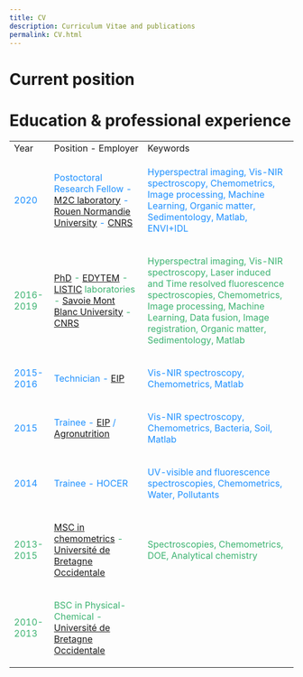 ```yaml
---
title: CV
description: Curriculum Vitae and publications
permalink: CV.html
---
```


# Current position

# Education & professional experience

<table style="width:100%">
  <tr>
    <td>Year</td>
    <td>Position - Employer</td>
    <td>Keywords</td>
  </tr>
  <tr>
    <td><p style="color:DodgerBlue;">2020</p></td>
    <td><p style="color:DodgerBlue;">Postoctoral Research Fellow - <a href="https://www.unicaen.fr/m2c/">M2C laboratory</a> - <a href="https://www.univ-rouen.fr/">Rouen Normandie University</a> - <a href="http://www.cnrs.fr/fr/page-daccueil">CNRS</a></p></td>
    <td><p style="color:DodgerBlue;">Hyperspectral imaging, Vis-NIR spectroscopy, Chemometrics, Image processing, Machine Learning, Organic matter, Sedimentology, Matlab, ENVI+IDL</p></td>
  </tr>
  <tr>
    <td><p style="color:MediumSeaGreen;">2016-2019</p></td>
    <td><p style="color:MediumSeaGreen;"><a href="http://www.theses.fr/s188783">PhD</a> - <a href="http://edytem.cnrs.fr/">EDYTEM</a> - <a href="https://www.listic.univ-smb.fr/">LISTIC</a> laboratories - <a href="https://www.univ-smb.fr/">Savoie Mont Blanc University</a> - <a href="http://www.cnrs.fr/fr/page-daccueil">CNRS</a></p></td>
    <td><p style="color:MediumSeaGreen;">Hyperspectral imaging, Vis-NIR spectroscopy, Laser induced and Time resolved fluorescence spectroscopies, Chemometrics, Image processing, Machine Learning, Data fusion, Image registration, Organic matter, Sedimentology, Matlab</p></td>
  </tr>
  <tr>
    <td><p style="color:DodgerBlue;">2015-2016</p></td>
    <td><p style="color:DodgerBlue;">Technician - <a href="www.purpan.fr">EIP</a></p></td>
    <td><p style="color:DodgerBlue;">Vis-NIR spectroscopy, Chemometrics, Matlab</p></td>
  </tr>
  <tr>
    <td><p style="color:DodgerBlue;">2015</p></td>
    <td><p style="color:DodgerBlue;">Trainee - <a href="www.purpan.fr">EIP</a> / <a href="https://www.agronutrition.com/fr">Agronutrition</a></p></td>
    <td><p style="color:DodgerBlue;">Vis-NIR spectroscopy, Chemometrics, Bacteria, Soil, Matlab</p></td>
  </tr>
  <tr>
    <td><p style="color:DodgerBlue;">2014</p></td>
    <td><p style="color:DodgerBlue;">Trainee - HOCER</p></td>
    <td><p style="color:DodgerBlue;">UV-visible and fluorescence spectroscopies, Chemometrics, Water, Pollutants</p></td>
  </tr>
  <tr>
    <td><p style="color:MediumSeaGreen;">2013-2015</p></td>
    <td><p style="color:MediumSeaGreen;"><a href="https://www.univ-brest.fr/departement-chimie/menu/FORMATIONS/Masters_/Parcours--CACQ-OPEx-">MSC in chemometrics</a> - <a href="https://www.univ-brest.fr/">Université de Bretagne Occidentale</a></p></td>
    <td><p style="color:MediumSeaGreen;">Spectroscopies, Chemometrics, DOE, Analytical chemistry</p></td>
  </tr>
  <tr>
    <td><p style="color:MediumSeaGreen;">2010-2013</p></td>
    <td><p style="color:MediumSeaGreen;">BSC in Physical-Chemical - <a href="https://www.univ-brest.fr/">Université de Bretagne Occidentale</a></p></td>
  </tr>
</table>

